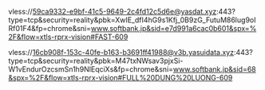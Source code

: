 vless://59ca9332-e9bf-41c5-9649-2c4fd12c5d6e@yasdat.xyz:443?type=tcp&security=reality&pbk=XwIE_dfI4hG9s1Kfj_0B9zG_FutuM86lug9oIRf01F4&fp=chrome&sni=www.softbank.jp&sid=e7d991a6cac0b601&spx=%2F&flow=xtls-rprx-vision#FAST-609

vless://16cb908f-153c-40fe-b163-b3691ff41988@v3b.yasuidata.xyz:443?type=tcp&security=reality&pbk=M47txNWsav3pjxSi-W1vEndurOzcsmSn1h9NlEqciXs&fp=chrome&sni=www.softbank.jp&sid=68&spx=%2F&flow=xtls-rprx-vision#FULL%20DUNG%20LUONG-609
